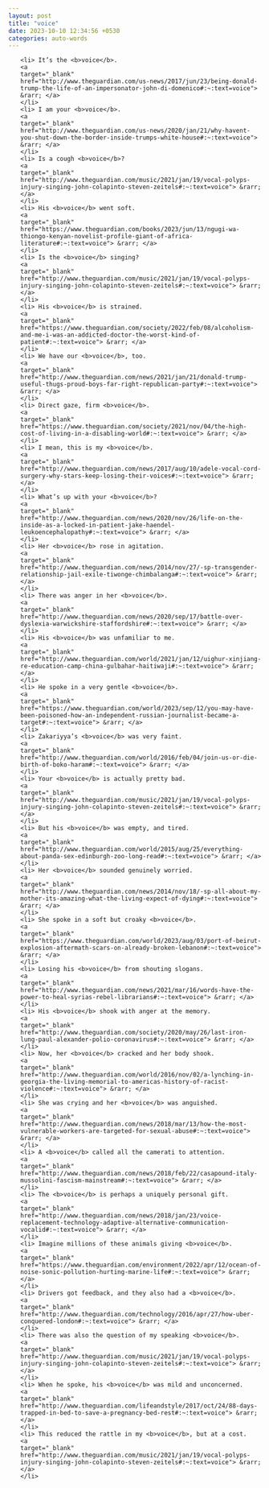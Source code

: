 ```yaml
---
layout: post
title: "voice"
date: 2023-10-10 12:34:56 +0530
categories: auto-words
---
```

<ol>

    <li> It’s the <b>voice</b>.
    <a 
    target="_blank" 
    href="http://www.theguardian.com/us-news/2017/jun/23/being-donald-trump-the-life-of-an-impersonator-john-di-domenico#:~:text=voice"> &rarr; </a>
    </li>
    <li> I am your <b>voice</b>.
    <a 
    target="_blank" 
    href="http://www.theguardian.com/us-news/2020/jan/21/why-havent-you-shut-down-the-border-inside-trumps-white-house#:~:text=voice"> &rarr; </a>
    </li>
    <li> Is a cough <b>voice</b>?
    <a 
    target="_blank" 
    href="http://www.theguardian.com/music/2021/jan/19/vocal-polyps-injury-singing-john-colapinto-steven-zeitels#:~:text=voice"> &rarr; </a>
    </li>
    <li> His <b>voice</b> went soft.
    <a 
    target="_blank" 
    href="https://www.theguardian.com/books/2023/jun/13/ngugi-wa-thiongo-kenyan-novelist-profile-giant-of-africa-literature#:~:text=voice"> &rarr; </a>
    </li>
    <li> Is the <b>voice</b> singing?
    <a 
    target="_blank" 
    href="http://www.theguardian.com/music/2021/jan/19/vocal-polyps-injury-singing-john-colapinto-steven-zeitels#:~:text=voice"> &rarr; </a>
    </li>
    <li> His <b>voice</b> is strained.
    <a 
    target="_blank" 
    href="https://www.theguardian.com/society/2022/feb/08/alcoholism-and-me-i-was-an-addicted-doctor-the-worst-kind-of-patient#:~:text=voice"> &rarr; </a>
    </li>
    <li> We have our <b>voice</b>, too.
    <a 
    target="_blank" 
    href="http://www.theguardian.com/news/2021/jan/21/donald-trump-useful-thugs-proud-boys-far-right-republican-party#:~:text=voice"> &rarr; </a>
    </li>
    <li> Direct gaze, firm <b>voice</b>.
    <a 
    target="_blank" 
    href="https://www.theguardian.com/society/2021/nov/04/the-high-cost-of-living-in-a-disabling-world#:~:text=voice"> &rarr; </a>
    </li>
    <li> I mean, this is my <b>voice</b>.
    <a 
    target="_blank" 
    href="http://www.theguardian.com/news/2017/aug/10/adele-vocal-cord-surgery-why-stars-keep-losing-their-voices#:~:text=voice"> &rarr; </a>
    </li>
    <li> What’s up with your <b>voice</b>?
    <a 
    target="_blank" 
    href="http://www.theguardian.com/news/2020/nov/26/life-on-the-inside-as-a-locked-in-patient-jake-haendel-leukoencephalopathy#:~:text=voice"> &rarr; </a>
    </li>
    <li> Her <b>voice</b> rose in agitation.
    <a 
    target="_blank" 
    href="http://www.theguardian.com/news/2014/nov/27/-sp-transgender-relationship-jail-exile-tiwonge-chimbalanga#:~:text=voice"> &rarr; </a>
    </li>
    <li> There was anger in her <b>voice</b>.
    <a 
    target="_blank" 
    href="http://www.theguardian.com/news/2020/sep/17/battle-over-dyslexia-warwickshire-staffordshire#:~:text=voice"> &rarr; </a>
    </li>
    <li> His <b>voice</b> was unfamiliar to me.
    <a 
    target="_blank" 
    href="http://www.theguardian.com/world/2021/jan/12/uighur-xinjiang-re-education-camp-china-gulbahar-haitiwaji#:~:text=voice"> &rarr; </a>
    </li>
    <li> He spoke in a very gentle <b>voice</b>.
    <a 
    target="_blank" 
    href="https://www.theguardian.com/world/2023/sep/12/you-may-have-been-poisoned-how-an-independent-russian-journalist-became-a-target#:~:text=voice"> &rarr; </a>
    </li>
    <li> Zakariyya’s <b>voice</b> was very faint.
    <a 
    target="_blank" 
    href="http://www.theguardian.com/world/2016/feb/04/join-us-or-die-birth-of-boko-haram#:~:text=voice"> &rarr; </a>
    </li>
    <li> Your <b>voice</b> is actually pretty bad.
    <a 
    target="_blank" 
    href="http://www.theguardian.com/music/2021/jan/19/vocal-polyps-injury-singing-john-colapinto-steven-zeitels#:~:text=voice"> &rarr; </a>
    </li>
    <li> But his <b>voice</b> was empty, and tired.
    <a 
    target="_blank" 
    href="http://www.theguardian.com/world/2015/aug/25/everything-about-panda-sex-edinburgh-zoo-long-read#:~:text=voice"> &rarr; </a>
    </li>
    <li> Her <b>voice</b> sounded genuinely worried.
    <a 
    target="_blank" 
    href="http://www.theguardian.com/news/2014/nov/18/-sp-all-about-my-mother-its-amazing-what-the-living-expect-of-dying#:~:text=voice"> &rarr; </a>
    </li>
    <li> She spoke in a soft but croaky <b>voice</b>.
    <a 
    target="_blank" 
    href="https://www.theguardian.com/world/2023/aug/03/port-of-beirut-explosion-aftermath-scars-on-already-broken-lebanon#:~:text=voice"> &rarr; </a>
    </li>
    <li> Losing his <b>voice</b> from shouting slogans.
    <a 
    target="_blank" 
    href="http://www.theguardian.com/news/2021/mar/16/words-have-the-power-to-heal-syrias-rebel-librarians#:~:text=voice"> &rarr; </a>
    </li>
    <li> His <b>voice</b> shook with anger at the memory.
    <a 
    target="_blank" 
    href="http://www.theguardian.com/society/2020/may/26/last-iron-lung-paul-alexander-polio-coronavirus#:~:text=voice"> &rarr; </a>
    </li>
    <li> Now, her <b>voice</b> cracked and her body shook.
    <a 
    target="_blank" 
    href="http://www.theguardian.com/world/2016/nov/02/a-lynching-in-georgia-the-living-memorial-to-americas-history-of-racist-violence#:~:text=voice"> &rarr; </a>
    </li>
    <li> She was crying and her <b>voice</b> was anguished.
    <a 
    target="_blank" 
    href="http://www.theguardian.com/news/2018/mar/13/how-the-most-vulnerable-workers-are-targeted-for-sexual-abuse#:~:text=voice"> &rarr; </a>
    </li>
    <li> A <b>voice</b> called all the camerati to attention.
    <a 
    target="_blank" 
    href="http://www.theguardian.com/news/2018/feb/22/casapound-italy-mussolini-fascism-mainstream#:~:text=voice"> &rarr; </a>
    </li>
    <li> The <b>voice</b> is perhaps a uniquely personal gift.
    <a 
    target="_blank" 
    href="http://www.theguardian.com/news/2018/jan/23/voice-replacement-technology-adaptive-alternative-communication-vocalid#:~:text=voice"> &rarr; </a>
    </li>
    <li> Imagine millions of these animals giving <b>voice</b>.
    <a 
    target="_blank" 
    href="https://www.theguardian.com/environment/2022/apr/12/ocean-of-noise-sonic-pollution-hurting-marine-life#:~:text=voice"> &rarr; </a>
    </li>
    <li> Drivers got feedback, and they also had a <b>voice</b>.
    <a 
    target="_blank" 
    href="http://www.theguardian.com/technology/2016/apr/27/how-uber-conquered-london#:~:text=voice"> &rarr; </a>
    </li>
    <li> There was also the question of my speaking <b>voice</b>.
    <a 
    target="_blank" 
    href="http://www.theguardian.com/music/2021/jan/19/vocal-polyps-injury-singing-john-colapinto-steven-zeitels#:~:text=voice"> &rarr; </a>
    </li>
    <li> When he spoke, his <b>voice</b> was mild and unconcerned.
    <a 
    target="_blank" 
    href="http://www.theguardian.com/lifeandstyle/2017/oct/24/88-days-trapped-in-bed-to-save-a-pregnancy-bed-rest#:~:text=voice"> &rarr; </a>
    </li>
    <li> This reduced the rattle in my <b>voice</b>, but at a cost.
    <a 
    target="_blank" 
    href="http://www.theguardian.com/music/2021/jan/19/vocal-polyps-injury-singing-john-colapinto-steven-zeitels#:~:text=voice"> &rarr; </a>
    </li>